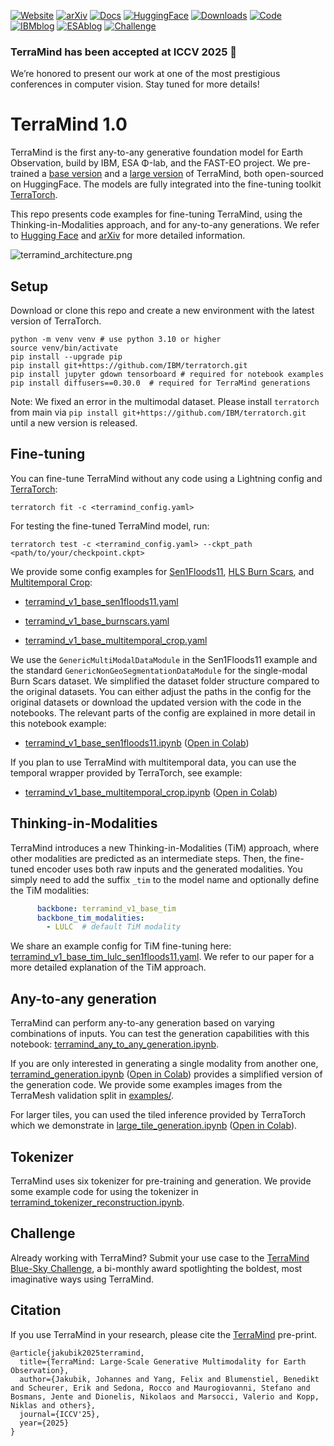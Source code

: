 [![Website](https://img.shields.io/badge/Website-TerraMind-0F62FE)](https://ibm.github.io/terramind/)
[![arXiv](https://img.shields.io/badge/arXiv-2504.11171-b31b1b?logo=arxiv)](https://arxiv.org/abs/2504.11171)
[![Docs](https://img.shields.io/badge/Docs-EE4B2B?logo=materialformkdocs&logoColor=fff)](https://ibm.github.io/terratorch/stable/guide/terramind/)
[![HuggingFace](https://img.shields.io/badge/Hugging_Face-IBM--ESA--Geospaital-FFD21E?logo=huggingface)](https://huggingface.co/ibm-esa-geospatial)
[![Downloads](https://img.shields.io/endpoint?url=https://raw.githubusercontent.com/IBM/terramind/webpage/assets/hf_monthly_downloads.json)](https://huggingface.co/ibm-esa-geospatial/TerraMind-1.0-base)
[![Code](https://img.shields.io/badge/Model_code-TerraTorch-EE4B2B?logo=github)](https://github.com/IBM/terratorch/tree/main/terratorch/models/backbones/terramind)
[![IBMblog](https://img.shields.io/badge/Blog-IBM-0F62FE)](https://research.ibm.com/blog/terramind-esa-earth-observation-model)
[![ESAblog](https://img.shields.io/badge/Blog-ESA-113145)](https://www.esa.int/Applications/Observing_the_Earth/ESA_and_IBM_collaborate_on_TerraMind)
[![Challenge](https://img.shields.io/badge/Website-Blue--sky_Challenge-0F62FE)](https://huggingface.co/spaces/ibm-esa-geospatial/challenge)

[//]: # (Weekly updates of downloads. See .github/workflows/hf-downloads.yml for configuration.)

### TerraMind has been accepted at ICCV 2025 🎉  
We’re honored to present our work at one of the most prestigious conferences in computer vision. Stay tuned for more details!

# TerraMind 1.0

TerraMind is the first any-to-any generative foundation model for Earth Observation, build by IBM, ESA Φ-lab, and the FAST-EO project.
We pre-trained a [base version](https://huggingface.co/ibm-esa-geospatial/TerraMind-1.0-base) and a [large version](https://huggingface.co/ibm-esa-geospatial/TerraMind-1.0-large) of TerraMind, both open-sourced on HuggingFace. 
The models are fully integrated into the fine-tuning toolkit [TerraTorch](https://ibm.github.io/terratorch/).

This repo presents code examples for fine-tuning TerraMind, using the Thinking-in-Modalities approach, and for any-to-any generations.
We refer to [Hugging Face](https://huggingface.co/ibm-esa-geospatial/TerraMind-1.0-base) and [arXiv](https://arxiv.org/abs/2504.11171) for more detailed information. 

![terramind_architecture.png](assets%2Fterramind_architecture.png)

## Setup

Download or clone this repo and create a new environment with the latest version of TerraTorch.
```shell
python -m venv venv # use python 3.10 or higher
source venv/bin/activate
pip install --upgrade pip
pip install git+https://github.com/IBM/terratorch.git
pip install jupyter gdown tensorboard # required for notebook examples
pip install diffusers==0.30.0  # required for TerraMind generations
```

Note: We fixed an error in the multimodal dataset. 
Please install `terratorch` from main via `pip install git+https://github.com/IBM/terratorch.git` until a new version is released. 

## Fine-tuning

You can fine-tune TerraMind without any code using a Lightning config and [TerraTorch](https://ibm.github.io/terratorch/): 

```shell
terratorch fit -c <terramind_config.yaml>
```

For testing the fine-tuned TerraMind model, run:
```shell
terratorch test -c <terramind_config.yaml> --ckpt_path <path/to/your/checkpoint.ckpt>
```

We provide some config examples for [Sen1Floods11](https://github.com/cloudtostreet/Sen1Floods11), [HLS Burn Scars](https://huggingface.co/datasets/ibm-nasa-geospatial/hls_burn_scars), and [Multitemporal Crop](https://huggingface.co/datasets/ibm-nasa-geospatial/multi-temporal-crop-classification):

- [terramind_v1_base_sen1floods11.yaml](configs%2Fterramind_v1_base_sen1floods11.yaml)

- [terramind_v1_base_burnscars.yaml](configs%2Fterramind_v1_base_burnscars.yaml)

- [terramind_v1_base_multitemporal_crop.yaml](configs%2Fterramind_v1_base_multitemporal_crop.yaml)

We use the `GenericMultiModalDataModule` in the Sen1Floods11 example and the standard `GenericNonGeoSegmentationDataModule` for the single-modal Burn Scars dataset.
We simplified the dataset folder structure compared to the original datasets. You can either adjust the paths in the config for the original datasets or download the updated version with the code in the notebooks.
The relevant parts of the config are explained in more detail in this notebook example: 

- [terramind_v1_base_sen1floods11.ipynb](notebooks%2Fterramind_v1_base_sen1floods11.ipynb)
  ([Open in Colab](https://colab.research.google.com/github/IBM/terramind/blob/main/notebooks/terramind_v1_base_sen1floods11.ipynb))

If you plan to use TerraMind with multitemporal data, you can use the temporal wrapper provided by TerraTorch, see example:

- [terramind_v1_base_multitemporal_crop.ipynb](notebooks%2Fterramind_v1_base_multitemporal_crop.ipynb)
  ([Open in Colab](https://colab.research.google.com/github/IBM/terramind/blob/main/notebooks/terramind_v1_base_multitemporal_crop.ipynb))

## Thinking-in-Modalities

TerraMind introduces a new Thinking-in-Modalities (TiM) approach, where other modalities are predicted as an intermediate steps.
Then, the fine-tuned encoder uses both raw inputs and the generated modalities. 
You simply need to add the suffix `_tim` to the model name and optionally define the TiM modalities:

```yaml
      backbone: terramind_v1_base_tim
      backbone_tim_modalities:
        - LULC  # default TiM modality
```

We share an example config for TiM fine-tuning here: [terramind_v1_base_tim_lulc_sen1floods11.yaml](configs%2Fterramind_v1_base_tim_lulc_sen1floods11.yaml). 
We refer to our paper for a more detailed explanation of the TiM approach.

## Any-to-any generation

TerraMind can perform any-to-any generation based on varying combinations of inputs.
You can test the generation capabilities with this notebook: [terramind_any_to_any_generation.ipynb](notebooks%2Fterramind_any_to_any_generation.ipynb).

If you are only interested in generating a single modality from another one, [terramind_generation.ipynb](notebooks%2Fterramind_generation.ipynb) ([Open in Colab](https://colab.research.google.com/github/IBM/terramind/blob/main/notebooks/terramind_generation.ipynb)) provides a simplified version of the generation code.
We provide some examples images from the TerraMesh validation split in [examples/](examples).

For larger tiles, you can used the tiled inference provided by TerraTorch which we demonstrate in [large_tile_generation.ipynb](notebooks%2Flarge_tile_generation.ipynb) ([Open in Colab](https://colab.research.google.com/github/IBM/terramind/blob/main/notebooks/large_tile_generation.ipynb)).

## Tokenizer

TerraMind uses six tokenizer for pre-training and generation. 
We provide some example code for using the tokenizer in [terramind_tokenizer_reconstruction.ipynb](notebooks%2Fterramind_tokenizer_reconstruction.ipynb).

## Challenge

Already working with TerraMind? Submit your use case to the [TerraMind Blue-Sky Challenge](https://huggingface.co/spaces/ibm-esa-geospatial/challenge), a bi-monthly award spotlighting the boldest, most imaginative ways using TerraMind.

## Citation

If you use TerraMind in your research, please cite the [TerraMind](https://arxiv.org/abs/2504.11171) pre-print.

```text
@article{jakubik2025terramind,
  title={TerraMind: Large-Scale Generative Multimodality for Earth Observation},
  author={Jakubik, Johannes and Yang, Felix and Blumenstiel, Benedikt and Scheurer, Erik and Sedona, Rocco and Maurogiovanni, Stefano and Bosmans, Jente and Dionelis, Nikolaos and Marsocci, Valerio and Kopp, Niklas and others},
  journal={ICCV'25},
  year={2025}
}
```
